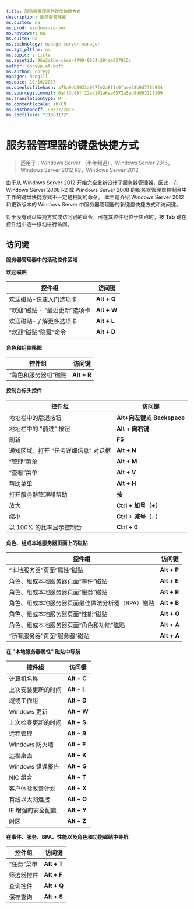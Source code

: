 ```yaml
---
title: 服务器管理器的键盘快捷方式
description: 服务器管理器
ms.custom: na
ms.prod: windows-server
ms.reviewer: na
ms.suite: na
ms.technology: manage-server-manager
ms.tgt_pltfrm: na
ms.topic: article
ms.assetid: 96a2a8be-cbeb-4799-9034-284ea057915c
author: coreyp-at-msft
ms.author: coreyp
manager: dongill
ms.date: 10/16/2017
ms.openlocfilehash: a78a9eb0923a067fe2a8f1c9faee38b9d7f8b944
ms.sourcegitcommit: 6aff3d88ff22ea141a6ea6572a5ad8dd6321f199
ms.translationtype: MT
ms.contentlocale: zh-CN
ms.lasthandoff: 09/27/2019
ms.locfileid: "71383172"
---
```

# <a name="keyboard-shortcuts-for-server-manager"></a>服务器管理器的键盘快捷方式

>适用于：Windows Server （半年频道），Windows Server 2016，Windows Server 2012 R2，Windows Server 2012

由于从 Windows Server 2012 开始完全重新设计了服务器管理器，因此，在 Windows Server 2008 R2 或 Windows Server 2008 的服务器管理器控制台中工作的键盘快捷方式不一定是相同的命令。 本主题介绍 Windows Server 2012 和更新版本的 Windows Server 中服务器管理器的新键盘快捷方式和访问键。

对于没有键盘快捷方式或访问键的命令，可在其控件组位于焦点时，按 **Tab** 键在控件组中逐一移动进行访问。

## <a name="access-keys"></a>访问键
**服务器管理器中的活动控件区域**

**欢迎磁贴**

|控件组|访问键|
|---------|-------|
|欢迎磁贴-快速入门选项卡|**Alt + Q**|
|“欢迎”磁贴 - “最近更新”选项卡|**Alt + W**|
|欢迎磁贴-了解更多选项卡|**Alt + L**|
|“欢迎”磁贴“隐藏”命令|**Alt + D**|

**角色和组缩略图**

|控件组|访问键|
|---------|-------|
|“角色和服务器组”磁贴|**Alt + R**|

**控制台标头控件**

|控件组|访问键|
|---------|-------|
|地址栏中的后退按钮|**Alt+向左键**或 **Backspace**|
|地址栏中的 "前进" 按钮|**Alt + 向右键**|
|刷新|**F5**|
|通知区域，打开 "任务详细信息" 对话框|**Alt + N**|
|“管理”菜单|**Alt + M**|
|“查看”菜单|**Alt + V**|
|帮助菜单|**Alt + H**|
|打开服务器管理器帮助|**按**|
|放大|**Ctrl + 加号（+）**|
|缩小|**Ctrl + 减号（-）**|
|以 100% 的比率显示控制台|**Ctrl + 0**|

**角色、组或本地服务器页面上的磁贴**

|控件组|访问键|
|---------|-------|
|“本地服务器”页面“属性”磁贴|**Alt + P**|
|角色、组或本地服务器页面“事件”磁贴|**Alt + E**|
|角色、组或本地服务器页面“服务”磁贴|**Alt + R**|
|角色、组或本地服务器页面最佳做法分析器（BPA）磁贴|**Alt + B**|
|角色、组或本地服务器页面“性能”磁贴|**Alt + O**|
|角色、组或本地服务器页面“角色和功能”磁贴|**Alt + A**|
|“所有服务器”页面“服务器”磁贴|**Alt + A**|

**在 "本地服务器属性" 磁贴中导航**

|控件组|访问键|
|---------|-------|
|计算机名称|**Alt + C**|
|上次安装更新的时间|**Alt + L**|
|域或工作组|**Alt + D**|
|Windows 更新|**Alt + W**|
|上次检查更新的时间|**Alt + S**|
|远程管理|**Alt + R**|
|Windows 防火墙|**Alt + F**|
|远程桌面|**Alt + K**|
|Windows 错误报告|**Alt + G**|
|NIC 组合|**Alt + T**|
|客户体验改善计划|**Alt + X**|
|有线以太网连接|**Alt + O**|
|IE 增强的安全配置|**Alt + Y**|
|时区|**Alt + Z**|

**在事件、服务、BPA、性能以及角色和功能磁贴中导航**

|控件组|访问键|
|---------|-------|
|“任务”菜单|**Alt + T**|
|筛选器控件|**Alt + F**|
|查询控件|**Alt + Q**|
|保存查询|**Alt + S**|
